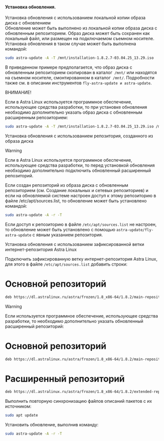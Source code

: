 #### Установка обновления.
Установка обновления с использованием локальной копии образа диска с обновлением<br>
Обновление может быть выполнено из локальной копии образа диска с обновленным репозиторием. Образ диска может быть сохранен как локальный файл, или размещен на подключаемом съемном носителе. Установка обновления в таком случае может быть выполнена командой:
```bash
sudo astra-update -A -T /mnt/installation-1.8.2.7-03.04.25_13.29.iso
```
В приведенном примере предполагается, что образ диска с обновленным репозиторием скопирован в каталог`` /mnt/`` или находятся на съемном носителе, смонтированном в каталог`` /mnt/``.
Подробности также см. в описании инструментов ``fly-astra-update и astra-update``.

ВНИМАНИЕ!

Если в Astra Linux используется программное обеспечение, использующее средства разработки, то при установке обновления необходимо дополнительно указать образ диска с обновленным расширенным репозиторием:
```bash
sudo astra-update -A -T /mnt/installation-1.8.2.7-03.04.25_13.29.iso /mnt/extended-1.8.2.7-03.04.25_13.29.iso
```

Установка обновления с использованием репозитория, созданного из образа диска
>[!Warning]
>Если в Astra Linux используется программное обеспечение, использующее средства разработки, то перед установкой обновления необходимо дополнительно подключить обновленный расширенный репозиторий.

Если создан репозиторий из образа диска с обновленным репозиторием (см. Создание локальных и сетевых репозиториев) и если на обновляемой системе настроен доступ к этому репозиторию в файле /etc/apt/sources.list, то обновление может быть установлено командой:
```bash
sudo astra-update -A -r -T
```
Если доступ к репозиторию в файле ``/etc/apt/sources.list`` не настроен, то обновление может быть установлено с помощью ``astra-update/fly-astra-update`` с явным указанием репозитория.

Установка обновления с использованием зафиксированной ветки интернет-репозитория Astra Linux

Подключить зафиксированную ветку интернет-репозитория Astra Linux, для этого в файле ``/etc/apt/sources.list`` добавить строки:

# Основной репозиторий
```bash
deb https://dl.astralinux.ru/astra/frozen/1.8_x86-64/1.8.2/main-repository/ 1.8_x86-64 contrib main non-free non-free-firmware
```
>[!Warning]
>Если используется программное обеспечение, использующее средства разработки, то необходимо дополнительно указать обновленный расширенный репозиторий:

# Основной репозиторий
```bash
deb https://dl.astralinux.ru/astra/frozen/1.8_x86-64/1.8.2/main-repository/ 1.8_x86-64 contrib main non-free non-free-firmware
 ```
# Расширенный репозиторий
```bash
deb https://dl.astralinux.ru/astra/frozen/1.8_x86-64/1.8.2/extended-repository/ 1.8_x86-64 contrib main non-free non-free-firmware
```
Выполнить повторную синхронизацию файлов описаний пакетов с их источником: 
```bash
sudo apt update
```
Установить обновление, выполнив команду: 
```bash
sudo astra-update -A -r -T
```
